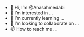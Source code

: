 - 👋 Hi, I’m @Anasahmedabi
- 👀 I’m interested in ...
- 🌱 I’m currently learning ...
- 💞️ I’m looking to collaborate on ...
- 📫 How to reach me ...

<!---
Anasahmedabi/Anasahmedabi is a ✨ special ✨ repository because its `README.md` (this file) appears on your GitHub profile.
You can click the Preview link to take a look at your changes.
--->
